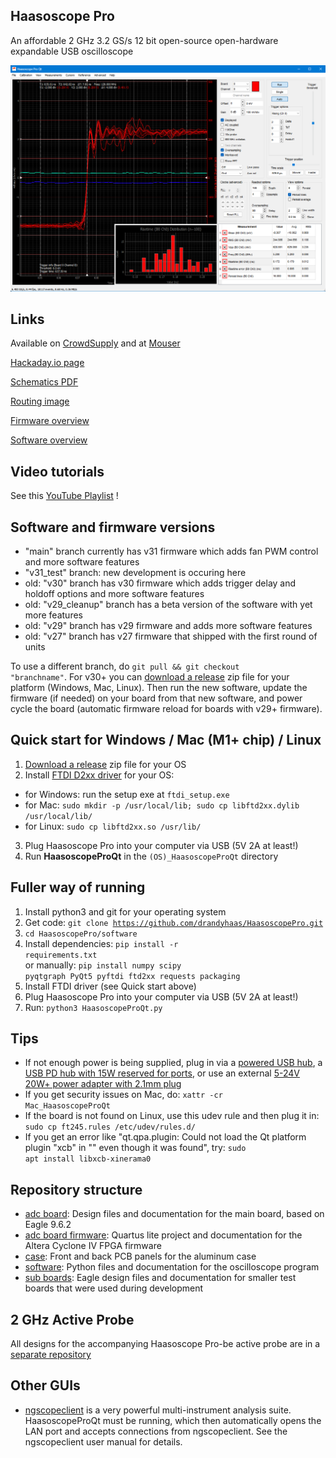 ## Haasoscope Pro

An affordable 2 GHz 3.2 GS/s 12 bit open-source open-hardware expandable USB oscilloscope

<img src="software/GUI.png" width="700">

## Links

Available on [CrowdSupply](https://www.crowdsupply.com/andy-haas/haasoscope-pro) and at [Mouser](https://www.mouser.com/c/?q=Haasoscope)

[Hackaday.io page](https://hackaday.io/project/200773-haasoscope-pro)

[Schematics PDF](adc%20board/haasoscope_pro_adc_fpga_board_schematics.pdf)

[Routing image](adc%20board/haasoscope_pro_adc_fpga_board_routing.png)

[Firmware overview](adc%20board%20firmware/schematic.pdf)

[Software overview](software/diagram.png)

## Video tutorials

See this [YouTube Playlist](https://www.youtube.com/playlist?list=PLB1iz3MRh5DiKQQmUUNoTf2oo_m5qS00k) !

## Software and firmware versions

- "main" branch currently has v31 firmware which adds fan PWM control and more software features
- "v31_test" branch: new development is occuring here
- old: "v30" branch has v30 firmware which adds trigger delay and holdoff options and more software features
- old: "v29_cleanup" branch has a beta version of the software with yet more features
- old: "v29" branch has v29 firmware and adds more software features
- old: "v27" branch has v27 firmware that shipped with the first round of units

To use a different branch, do <code>git pull && git checkout "branchname"</code>.
For v30+ you can [download a release](https://github.com/drandyhaas/HaasoscopePro/releases) zip file for your platform (Windows, Mac, Linux).
Then run the new software, update the firmware (if needed) on your board from that new software, and power cycle the board (automatic firmware reload for boards with v29+ firmware).

## Quick start for Windows / Mac (M1+ chip) / Linux

1) [Download a release](https://github.com/drandyhaas/HaasoscopePro/releases) zip file for your OS
2) Install [FTDI D2xx driver](https://ftdichip.com/drivers/d2xx-drivers/) for your OS:
- for Windows: run the setup exe at <code>ftdi_setup.exe</code>
- for Mac: <code>sudo mkdir -p /usr/local/lib; sudo cp libftd2xx.dylib /usr/local/lib/</code> 
- for Linux: <code>sudo cp libftd2xx.so /usr/lib/</code>
3) Plug Haasoscope Pro into your computer via USB (5V 2A at least!)
4) Run **HaasoscopeProQt** in the <code>(OS)_HaasoscopeProQt</code> directory

## Fuller way of running

1) Install python3 and git for your operating system
2) Get code: <code>git clone https://github.com/drandyhaas/HaasoscopePro.git</code>
3) <code>cd HaasoscopePro/software</code>
4) Install dependencies: <code>pip install -r requirements.txt</code><br>
   or manually: <code>pip install numpy scipy pyqtgraph PyQt5 pyftdi ftd2xx requests packaging</code><br>
5) Install FTDI driver (see Quick start above)
6) Plug Haasoscope Pro into your computer via USB (5V 2A at least!)
7) Run: <code>python3 HaasoscopeProQt.py</code>

## Tips

- If not enough power is being supplied, plug in via a [powered USB hub](https://a.co/d/hfAtVhl), a [USB PD hub with 15W reserved for ports](https://a.co/d/174I3v8), or use an external [5-24V 20W+ power adapter with 2.1mm plug](https://a.co/d/1EkzLRP)
- If you get security issues on Mac, do: <code>xattr -cr Mac_HaasoscopeProQt</code>
- If the board is not found on Linux, use this udev rule and then plug it in: <code>sudo cp ft245.rules /etc/udev/rules.d/</code>
- If you get an error like "qt.qpa.plugin: Could not load the Qt platform plugin "xcb" in "" even though it was found", try: <code>sudo apt install libxcb-xinerama0</code>

## Repository structure

- [adc board](adc%20board/): Design files and documentation for the main board, based on Eagle 9.6.2
- [adc board firmware](adc%20board%20firmware/): Quartus lite project and documentation for the Altera Cyclone IV FPGA firmware
- [case](case/): Front and back PCB panels for the aluminum case
- [software](software/): Python files and documentation for the oscilloscope program
- [sub boards](sub%20boards/): Eagle design files and documentation for smaller test boards that were used during development

## 2 GHz Active Probe

All designs for the accompanying Haasoscope Pro-be active probe are in a [separate repository](https://github.com/drandyhaas/oshw-active-probe)

## Other GUIs

 - [ngscopeclient](https://www.ngscopeclient.org/) is a very powerful multi-instrument analysis suite. HaasoscopeProQt must be running, which then automatically opens the LAN port and accepts connections from ngscopeclient. See the ngscopeclient user manual for details.
